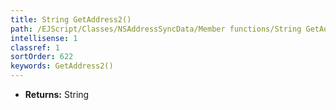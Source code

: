 ```yaml
---
title: String GetAddress2()
path: /EJScript/Classes/NSAddressSyncData/Member functions/String GetAddress2()
intellisense: 1
classref: 1
sortOrder: 622
keywords: GetAddress2()
---
```



* **Returns:** String


